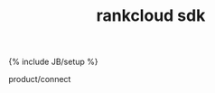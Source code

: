 ﻿---
layout: post
title: "rankcloud sdk"
description: ""
category: product/connect
tags: []
---
{% include JB/setup %}

product/connect
